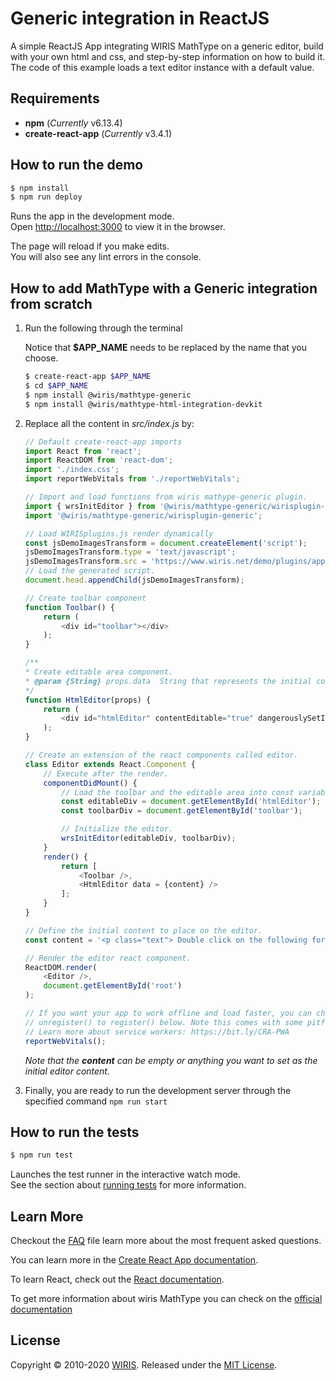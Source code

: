 # Generic integration in ReactJS

A simple ReactJS App integrating WIRIS MathType on a generic editor, build with your own html and css, and step-by-step information on how to build it. The code of this example loads a text editor instance with a default value.

## Requirements

* **npm** (*Currently* v6.13.4)
* **create-react-app** (*Currently* v3.4.1)

## How to run the demo

```sh
$ npm install
$ npm run deploy
```

Runs the app in the development mode.<br />
Open [http://localhost:3000](http://localhost:3000) to view it in the browser.

The page will reload if you make edits.<br />
You will also see any lint errors in the console.

## How to add MathType with a Generic integration from scratch

1. Run the following through the terminal

    Notice that **$APP_NAME** needs to be replaced by the name that you choose.

    ```sh
    $ create-react-app $APP_NAME
    $ cd $APP_NAME
    $ npm install @wiris/mathtype-generic
    $ npm install @wiris/mathtype-html-integration-devkit
    ```

2. Replace all the content in *src/index.js* by:

    ```js
    // Default create-react-app imports
    import React from 'react';
    import ReactDOM from 'react-dom';
    import './index.css';
    import reportWebVitals from './reportWebVitals';

    // Import and load functions from wiris mathype-generic plugin.
    import { wrsInitEditor } from '@wiris/mathtype-generic/wirisplugin-generic.src';
    import '@wiris/mathtype-generic/wirisplugin-generic';

    // Load WIRISplugins.js render dynamically
    const jsDemoImagesTransform = document.createElement('script');
    jsDemoImagesTransform.type = 'text/javascript';
    jsDemoImagesTransform.src = 'https://www.wiris.net/demo/plugins/app/WIRISplugins.js?viewer=image';
    // Load the generated script.
    document.head.appendChild(jsDemoImagesTransform);

    // Create toolbar component
    function Toolbar() {
        return (
            <div id="toolbar"></div>
        );
    }

    /**
    * Create editable area component.
    * @param {String} props.data  String that represents the initial content of the editor. It can be either mathml or any other html tag.
    */
    function HtmlEditor(props) {
        return (
            <div id="htmlEditor" contentEditable="true" dangerouslySetInnerHTML={{ __html: props.data }}></div>
        );
    }

    // Create an extension of the react components called editor.
    class Editor extends React.Component {
        // Execute after the render.
        componentDidMount() {
            // Load the toolbar and the editable area into const variables to work easy with them.
            const editableDiv = document.getElementById('htmlEditor');
            const toolbarDiv = document.getElementById('toolbar');

            // Initialize the editor.
            wrsInitEditor(editableDiv, toolbarDiv);
        }
        render() {
            return [
                <Toolbar />,
                <HtmlEditor data = {content} />
            ];
        }
    }

    // Define the initial content to place on the editor.
    const content = '<p class="text"> Double click on the following formula to edit it.</p><p style="text-align:center;"><math><mi>z</mi><mo>=</mo><mfrac><mrow><mo>-</mo><mi>b</mi><mo>&PlusMinus;</mo><msqrt><msup><mi>b</mi><mn>3</mn></msup><mo>-</mo><mn>4</mn><mi>a</mi><mi>c</mi></msqrt></mrow><mrow><mn>2</mn><mi>a</mi></mrow></mfrac></math></p>';

    // Render the editor react component.
    ReactDOM.render(
        <Editor />,
        document.getElementById('root')
    );

    // If you want your app to work offline and load faster, you can change
    // unregister() to register() below. Note this comes with some pitfalls.
    // Learn more about service workers: https://bit.ly/CRA-PWA
    reportWebVitals();
    ```

    *Note that the **content** can be empty or anything you want to set as the initial editor content.*

3. Finally, you are ready to run the development server through the specified command ```npm run start```

## How to run the tests

```sh
$ npm run test
```

Launches the test runner in the interactive watch mode.<br />
See the section about [running tests](https://facebook.github.io/create-react-app/docs/running-tests) for more information.

## Learn More

Checkout the [FAQ](FAQs.md) file learn more about the most frequent asked questions.

You can learn more in the [Create React App documentation](https://facebook.github.io/create-react-app/docs/getting-started).

To learn React, check out the [React documentation](https://reactjs.org/).

To get more information about wiris MathType you can check on the [official documentation](http://www.wiris.com/mathtype)

## License

Copyright © 2010-2020 [WIRIS](http://www.wiris.com). Released under the [MIT License](../../../LICENSE).